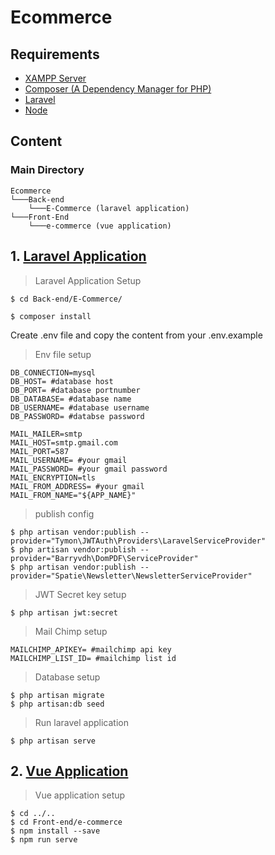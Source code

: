 # Ecommerce
## Requirements
- [XAMPP Server](https://www.apachefriends.org/index.html)
- [Composer (A Dependency Manager for PHP)](https://getcomposer.org/)
- [Laravel](https://laravel.com/docs/8.x/installation)
- [Node](https://nodejs.org/en/download/)
## Content
### Main Directory
```
Ecommerce 
└───Back-end
    └───E-Commerce (laravel application)
└───Front-End
    └───e-commerce (vue application)
```
## 1. [Laravel Application](https://github.com/sanket-neosoft/Ecommerce/tree/master/Back-end/E-Commerce)
> Laravel Application Setup
```console
$ cd Back-end/E-Commerce/

$ composer install
```
Create .env file and copy the content from your .env.example
> Env file setup
```
DB_CONNECTION=mysql
DB_HOST= #database host
DB_PORT= #database portnumber
DB_DATABASE= #database name
DB_USERNAME= #database username
DB_PASSWORD= #databse password

MAIL_MAILER=smtp
MAIL_HOST=smtp.gmail.com
MAIL_PORT=587
MAIL_USERNAME= #your gmail
MAIL_PASSWORD= #your gmail password
MAIL_ENCRYPTION=tls
MAIL_FROM_ADDRESS= #your gmail 
MAIL_FROM_NAME="${APP_NAME}"
```
> publish config
```console
$ php artisan vendor:publish --provider="Tymon\JWTAuth\Providers\LaravelServiceProvider"
$ php artisan vendor:publish --provider="Barryvdh\DomPDF\ServiceProvider"
$ php artisan vendor:publish --provider="Spatie\Newsletter\NewsletterServiceProvider"
```
> JWT Secret key setup
```console 
$ php artisan jwt:secret
```
> Mail Chimp setup
```
MAILCHIMP_APIKEY= #mailchimp api key
MAILCHIMP_LIST_ID= #mailchimp list id
```
> Database setup
```console
$ php artisan migrate
$ php artisan:db seed
```
> Run laravel application
```console
$ php artisan serve
```
## 2. [Vue Application](https://github.com/sanket-neosoft/Ecommerce/tree/master/Front-end/e-commerce)
> Vue application setup
```console 
$ cd ../..
$ cd Front-end/e-commerce
$ npm install --save
$ npm run serve
```
